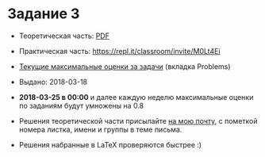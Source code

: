 # Задание 3

* Теоретическая часть: [PDF](https://mkuznets.com/hse/2018-alg/problems_03.pdf)
* Практическая часть: https://repl.it/classroom/invite/M0Lt4Ei
* [Текущие максимальные оценки за задачи](https://docs.google.com/spreadsheets/d/e/2PACX-1vRkI9ORu_drRCs7EGCNriny9_zrseHFBuIl8-aJt--NMskHg1jj7LWojfsCNxhqDmsZjIbcsa42MvN2/pubhtml#) (вкладка Problems)

* Выдано: 2018-03-18
* **2018-03-25 в 00:00** и далее каждую неделю максимальные оценки по заданиям будут умножены на 0.8
* Решения теоретической части присылайте [на мою почту](mailto:maks.kuznetsov@gmail.com), с пометкой номера листка, имени и группы в теме письма.
* Решения набранные в LaTeX проверяются быстрее :)